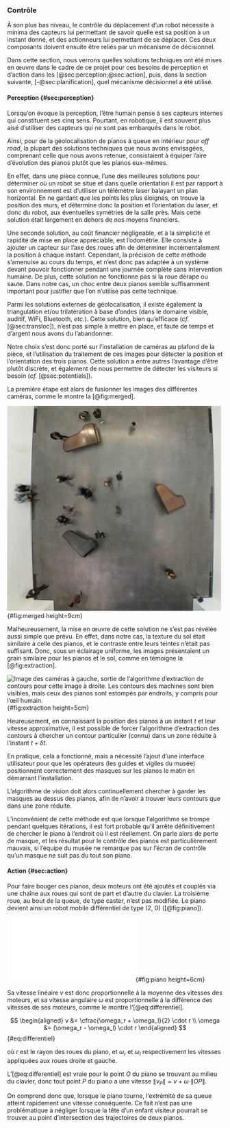 ### Contrôle

À son plus bas niveau, le contrôle du déplacement d’un robot nécessite à minima des capteurs lui permettant de savoir
quelle est sa position à un instant donné, et des actionneurs lui permettant de se déplacer. Ces deux composants
doivent ensuite être reliés par un mécanisme de décisionnel.

Dans cette section, nous verrons quelles solutions techniques ont été mises en œuvre dans le cadre de ce projet pour
ces besoins de perception et d’action dans les [@sec:perception;@sec:action], puis, dans la section suivante,
[-@sec:planification], quel mécanisme décisionnel a été utilisé.

#### Perception {#sec:perception}

Lorsqu’on évoque la perception, l’être humain pense à ses capteurs internes qui constituent ses cinq sens.
Pourtant, en robotique, il est souvent plus aisé d’utiliser des capteurs qui ne sont pas embarqués dans le robot.

Ainsi, pour de la géolocalisation de pianos à queue en intérieur pour *off road*, la plupart des solutions techniques
que nous avons envisagées, comprenant celle que nous avons retenue, consistaient à équiper l’aire d’évolution des
pianos plutôt que les pianos eux-mêmes.

En effet, dans une pièce connue, l’une des meilleures solutions pour déterminer où un robot se situe et dans quelle
orientation il est par rapport à son environnement est d’utiliser un télémètre laser balayant un plan horizontal. En ne
gardant que les points les plus éloignés, on trouve la position des murs, et détermine donc la position et
l’orientation du laser, et donc du robot, aux éventuelles symétries de la salle près. Mais cette solution était
largement en dehors de nos moyens financiers.

Une seconde solution, au coût financier négligeable, et à la simplicité et rapidité de mise en place appréciable, est
l’odométrie. Elle consiste à ajouter un capteur sur l’axe des roues afin de déterminer incrémentalement la position à
chaque instant. Cependant, la précision de cette méthode s’amenuise au cours du temps, et n’est donc pas adaptée à un
système devant pouvoir fonctionner pendant une journée complète sans intervention humaine. De plus, cette solution ne
fonctionne pas si la roue dérape ou saute. Dans notre cas, un choc entre deux pianos semble suffisamment important pour
justifier que l’on n’utilise pas cette technique.

Parmi les solutions externes de géolocalisation, il existe également la triangulation et/ou trilatération à base
d’ondes (dans le domaine visible, auditif, WiFi, Bluetooth, *etc.*). Cette solution, bien qu’efficace (*cf.*
[@sec:transloc]), n’est pas simple à mettre en place, et faute de temps et d’argent nous avons du l’abandonner.

Notre choix s’est donc porté sur l’installation de caméras au plafond de la pièce, et l’utilisation du traitement de
ces images pour détecter la position et l’orientation des trois pianos. Cette solution a entre autres l’avantage d’être
plutôt discrète, et également de nous permettre de détecter les visiteurs si besoin (*cf.* [@sec:potentiels]).

La première étape est alors de fusionner les images des différentes caméras, comme le montre la [@fig:merged].

![Images des caméras au plafond superposées au niveau de l’altitude des pianos.](imgs/merged.jpg){#fig:merged
height=9cm}

Malheureusement, la mise en œuvre de cette solution ne s’est pas révélée aussi simple que prévu. En effet, dans
notre cas, la texture du sol était similaire à celle des pianos, et le contraste entre leurs teintes n’était pas
suffisant. Donc, sous un éclairage uniforme, les images présentaient un grain similaire pour les pianos et le sol,
comme en témoigne la [@fig:extraction].

![Image des caméras à gauche, sortie de l’algorithme d’extraction de contours pour cette image à
droite. Les contours des machines sont bien visibles, mais ceux des pianos sont
estompés par endroits, y compris pour l’œil humain.](imgs/pbvision.jpg){#fig:extraction height=5cm}

Heureusement, en connaissant la position des pianos à un instant $t$ et leur vitesse approximative, il est possible de
forcer l’algorithme d’extraction des contours à chercher un contour particulier (connu) dans un zone réduite à
l’instant $t + \delta t$.

En pratique, cela a fonctionné, mais a nécessité l’ajout d’une interface utilisateur pour que les opérateurs (les
guides et vigiles du musée) positionnent correctement des masques sur les pianos le matin en démarrant l’installation.

L’algorithme de vision doit alors continuellement chercher à garder les masques au dessus des pianos, afin de n’avoir à
trouver leurs contours que dans une zone réduite.

L’inconvénient de cette méthode est que lorsque l’algorithme se trompe pendant quelques itérations, il est fort
probable qu’il arrête définitivement de chercher le piano à l’endroit où il est réellement. On parle alors de perte de
masque, et les résultat pour le contrôle des pianos est particulièrement mauvais, si l’équipe du musée ne remarque pas
sur l’écran de contrôle qu’un masque ne suit pas du tout son piano.

#### Action {#sec:action}

Pour faire bouger ces pianos, deux moteurs ont été ajoutés et couplés via une chaîne aux roues qui sont de part et
d’autre du clavier. La troisième roue, au bout de la queue, de type caster, n’est pas modifiée. Le piano devient ainsi
un robot mobile différentiel de type (2, 0) ([@fig:piano]).

![Les pianos sont désormais des robots mobiles différentiel (2, 0)](tikz/piano.pdf){#fig:piano height=6cm}

Sa vitesse linéaire $v$ est donc proportionnelle à la moyenne des vitesses des moteurs, et sa vitesse angulaire
$\omega$ est proportionnelle à la différence des vitesses de ses moteurs, comme le montre l’[@eq:differentiel].

$$
\begin{aligned}
v &= \cfrac{\omega_r + \omega_l}{2} \cdot r \\
\omega &= (\omega_r - \omega_l) \cdot r
\end{aligned}
$$ {#eq:differentiel}

où $r$ est le rayon des roues du piano, et $\omega_r$ et $\omega_l$ respectivement les vitesses appliquées aux roues
droite et gauche.

L’[@eq:differentiel] est vraie pour le point $O$ du piano se trouvant au milieu du clavier, donc tout point
$P$ du piano a une vitesse $\|v_P\| = v + \omega \cdot \| OP \|$.

On comprend donc que, lorsque le piano tourne, l’extrémité de sa queue atteint rapidement une vitesse conséquente. Ce
fait n’est pas une problématique à négliger lorsque la tête d’un enfant visiteur pourrait se trouver au point
d’intersection des trajectoires de deux pianos.
